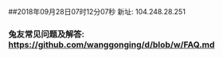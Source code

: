 ##2018年09月28日07时12分07秒 新址: 104.248.28.251
### 兔友常见问题及解答: https://github.com/wanggonging/d/blob/w/FAQ.md
